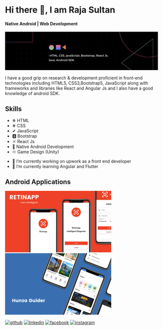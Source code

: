 # Hi there 👋, I am Raja Sultan

#### Native Android | Web Development
![Native Android | Web Development](https://github.com/RajaSultan/RajaSultan/blob/main/github.png)

 I have a good grip on research & development proficient in front-end technologies including HTML5, CSS3,Bootstrap5, JavaScript along with frameworks and libraries like React and Angular Js and I also have a good knowledge of android SDK.
 
 ## Skills
 
 * ❄ HTML
 * ❄ CSS
 * ✔ JavaScript
 * 🅱 Bootstrap
 * ⚛ React Js
 * 📱 Native Android Development
 * ♾ Game Design (Unity)


- 🔭 I’m currently working on upwork as a front end developer 
- 🌱 I’m currently learning Angular and Flutter 

## Android Applications

<img src = "https://github.com/RajaSultan/RajaSultan/blob/main/retinapp.png" width = "350"/> <img src = "https://github.com/RajaSultan/RajaSultan/blob/main/guider.png" width = "350"/>


[<img src='https://cdn.jsdelivr.net/npm/simple-icons@3.0.1/icons/github.svg' alt='github' height='40'>](https://github.com/https://github.com/RajaSultan)  [<img src='https://cdn.jsdelivr.net/npm/simple-icons@3.0.1/icons/linkedin.svg' alt='linkedin' height='40'>](https://www.linkedin.com/in/https://www.linkedin.com/in/raja-sultan-%F0%9F%87%B5%F0%9F%87%B0-10418519a//)  [<img src='https://cdn.jsdelivr.net/npm/simple-icons@3.0.1/icons/facebook.svg' alt='facebook' height='40'>](https://www.facebook.com/https://www.facebook.com/raja.sultan.75685/)  [<img src='https://cdn.jsdelivr.net/npm/simple-icons@3.0.1/icons/instagram.svg' alt='instagram' height='40'>](https://www.instagram.com/https://www.instagram.com/raja_sultankhano//)  

